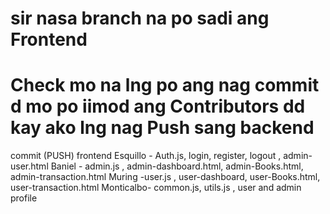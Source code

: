 # sir nasa branch na po sadi ang Frontend 
# Check mo na lng po ang nag commit d mo po iimod ang Contributors dd kay ako lng nag Push sang backend 
commit (PUSH) frontend
Esquillo - Auth.js, login, register, logout , admin-user.html 
Baniel - admin.js , admin-dashboard.html, admin-Books.html, admin-transaction.html
Muring -user.js , user-dashboard, user-Books.html, user-transaction.html 
Monticalbo- common.js, utils.js , user and admin profile
